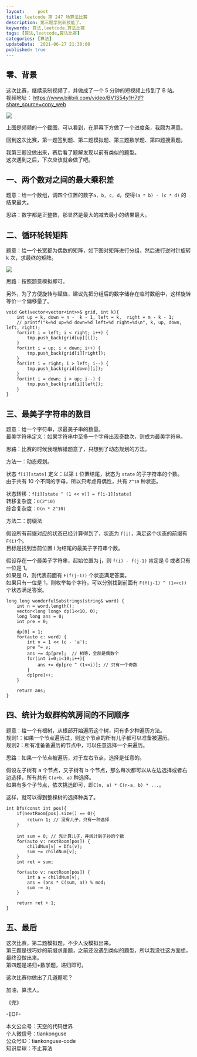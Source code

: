 ```yaml
---   
layout:     post  
title: leetcode 第 247 场算法比赛  
description: 第三题学到新技能了。   
keywords: 算法,leetcode,算法比赛  
tags: [算法,leetcode,算法比赛]    
categories: [算法]  
updateData:  2021-06-27 21:30:00  
published: true  
---  
```



## 零、背景  


这次比赛，继续录制视频了，并做成了一个 5 分钟的短视频上传到了 B 站。  
视频地址： https://www.bilibili.com/video/BV1S54y1H7tf?share_source=copy_web


![](https://res.tiankonguse.com/images/2021/06/27/001.png)


上图是频频的一个截图，可以看到，在屏幕下方做了一个进度条，我颇为满意。  



回到这次比赛，第一题签到题、第二题模拟题、第三题数学题、第四题搜索题。  


我第三题没做出来，赛后看了题解发现以前有类似的题型。  
这次遇到之后，下次应该就会做了吧。  


## 一、两个数对之间的最大乘积差  

题意：给一个数组，调四个位置的数字`a, b, c, d`，使得`(a * b) - (c * d)` 的结果最大。  


思路：数字都是正整数，那显然是最大的减去最小的结果最大。  



## 二、循环轮转矩阵  

题意：给一个长宽都为偶数的矩阵，如下图对矩阵进行分组，然后进行逆时针旋转 k 次，求最终的矩阵。  


![](https://res.tiankonguse.com/images/2021/06/27/002.png)


思路：按照题意模拟即可。  


另外，为了方便旋转与赋值，建议先把分组后的数字储存在临时数组中，这样旋转等价一个偏移量了。  


```
void Get(vector<vector<int>>& grid, int k){
    int up = k, down = n -  k - 1, left = k,  right = m - k - 1;
    // printf("k=%d up=%d down=%d left=%d right=%d\n", k, up, down, left, right);
    for(int i = left; i < right; i++) {
        tmp.push_back(grid[up][i]);
    }
    for(int i = up; i < down; i++) {
        tmp.push_back(grid[i][right]);
    }
    for(int i = right; i > left; i--) {
        tmp.push_back(grid[down][i]);
    }
    for(int i = down; i > up; i--) {
        tmp.push_back(grid[i][left]);
    }
}
```


## 三、最美子字符串的数目  


题意：给一个字符串，求最美子串的数量。  
最美字符串定义：如果字符串中至多一个字母出现奇数次，则成为最美字符串。  


思路：比赛的时候我理解错题意了，只想到了动态规划的方法。  


方法一：动态规划。  


状态 `f[i][state]` 定义：以第 `i` 位置结尾，状态为 `state` 的子字符串的个数。  
由于共有 10 个不同的字母，所以只考虑奇偶性，共有 `2^10` 种状态。  


状态转移：`f[i][state ^ (1 << v)] = f[i-1][state]`  
转移复杂度：`O(2^10)`  
综合复杂度：`O(n * 2^10)`  


方法二：前缀法  


假设所有前缀对应的状态已经计算得到了，状态为 `f(i)`，满足这个状态的前缀有 `F(i)`个。  
目标是找到当前位置 i 为结尾的最美子字符串个数。  


假设存在一个最美子字符串，起始位置为 j，则 `f(i) - f(j-1)` 肯定是 0 或者只有一位是 1。  
如果是 0，则代表前面有 `F(f(j-1))` 个状态满足答案。  
如果只有一位是 1，则枚举每个字符，可以分别找到前面有 `F(f(j-1) ^ (1<<c))`  个状态满足答案。  


```
long long wonderfulSubstrings(string& word) {
    int n = word.length();
    vector<long long> dp(1<<10, 0);
    long long ans = 0;
    int pre = 0;

    dp[0] = 1;
    for(auto c: word) {
        int v = 1 << (c - 'a');
        pre ^= v;
        ans += dp[pre];  // 相等，全部是偶数个
        for(int i=0;i<10;i++){
            ans += dp[pre ^ (1<<i)]; // 只有一个奇数
        }
        dp[pre]++;
    }

    return ans;
}
```


## 四、统计为蚁群构筑房间的不同顺序


题意：给一个有根树，从根部开始遍历这个树，问有多少种遍历方法。  
规则1：如果一个节点遍历过，则这个节点的所有儿子都可以准备被遍历。  
规则2：所有准备备遍历的节点中，可以任意选择一个来遍历。  


思路：如果一个节点被遍历，对于左右节点，选择是任意的。  


假设左子树有 a 个节点，又子树有 b 个节点，那么每次都可以从左边选择或者右边选择，所有共有 `C(a+b, a)` 种选择。  
如果有多个子节点，依次挑选即可，即`C(n, a) * C(n-a, b) * ...`。  


这样，就可以得到整棵树的选择种类了。  


```
int Dfs(const int pos){
    if(nextRoom[pos].size() == 0){
        return 1; // 没有儿子，只有一种选择
    }
    
    int sum = 0; // 先计算儿子，并统计到子孙的个数
    for(auto v: nextRoom[pos]) {
        childNum[v] = Dfs(v);
        sum += childNum[v];
    }
    int ret = sum;
    
    for(auto v: nextRoom[pos]) {
        int a = childNum[v];
        ans = (ans * C(sum, a)) % mod;
        sum -= a;
    }
    
    return ret + 1;
}
```


## 五、最后  


这次比赛，第二题模拟题，不少人没模拟出来。  
第三题是很巧妙的前缀求差题，之前还没遇到类似的题型，所以我没往这方面想，最终没做出来。  
第四题是递归+数学题，递归即可。  


这次比赛你做出了几道题呢？  


加油，算法人。  


《完》  


-EOF-  



本文公众号：天空的代码世界  
个人微信号：tiankonguse  
公众号ID：tiankonguse-code  
知识星球：不止算法  

